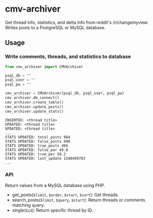 # cmv-archiver
Get thread info, statistics, and delta info from reddit's /r/changemyview. Writes posts to a PostgreSQL or MySQL database.
## Usage
### Write comments, threads, and statistics to database
```python
from cmv_archiver import CMVArchiver

psql_db = ""
psql_user = ""
psql_pw = ""

cmv_archiver = CMVArchiver(psql_db, psql_user, psql_pw)
cmv_archiver.db_connect()
cmv_archiver.create_table()
cmv_archiver.update_posts()
cmv_archiver.update_stats()
```
```
INSERTED: <thread title>
UPDATED: <thread title>
UPDATED: <thread title>
...
STATS UPDATED: total_posts 984
STATS UPDATED: false_posts 490
STATS UPDATED: true_posts 494
STATS UPDATED: false_per 49.8
STATS UPDATED: true_per 50.2
STATS UPDATED: last_update 1540499783
...
```
### API
Return values from a MySQL database using PHP.
* get_posts(`$limit`, `$order`, `$start`, `$sort`): Get threads.
* search_posts(`$limit`, `$query`, `$start`): Return threads or comments matching query.
* single(`$id`): Return specific thread by ID.
